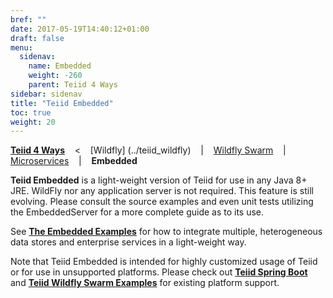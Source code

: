 ```yaml
---
bref: ""
date: 2017-05-19T14:40:12+01:00
draft: false
menu:
  sidenav:
    name: Embedded
    weight: -260
    parent: Teiid 4 Ways
sidebar: sidenav
title: "Teiid Embedded"
toc: true
weight: 20
---
```

[**Teiid 4 Ways**](..) &nbsp;&nbsp; < &nbsp;&nbsp; [Wildfly] (../teiid_wildfly) &nbsp;&nbsp; | &nbsp;&nbsp; [Wildfly Swarm](../wildfly_swarm) &nbsp;&nbsp; | &nbsp;&nbsp; [Microservices](../microservices) &nbsp;&nbsp; | &nbsp;&nbsp; **Embedded**

**Teiid Embedded** is a light-weight version of Teiid for use in any Java 8+ JRE. WildFly nor any application server is not required. This feature is still evolving. Please consult the source examples and even unit tests utilizing the EmbeddedServer for a more complete guide as to its use.

See [**The Embedded Examples**](https://github.com/teiid/teiid-embedded-examples) for how to integrate multiple, heterogeneous data stores and enterprise services in a light-weight way.

Note that Teiid Embedded is intended for highly customized usage of Teiid or for use in unsupported platforms.  Please check out [**Teiid Spring Boot**](https://github.com/teiid/teiid-spring-boot) and [**Teiid Wildfly Swarm Examples**](https://github.com/teiid/wildfly-swarm-teiid-examples) for existing platform support.
